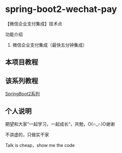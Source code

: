 # spring-boot2-wechat-pay

【微信企业支付集成】技术点

功能介绍

1. 微信企业支付集成（最快五分钟集成）

## 本项目教程

## 该系列教程

[SpringBoot2系列](https://blog.csdn.net/hemin1003/column/info/40170)

## 个人说明

期望和大家”一起学习，一起成长“，共勉，O(∩_∩)O谢谢

不讲虚的，只做实干家

Talk is cheap，show me the code

